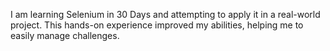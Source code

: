 I am learning Selenium in 30 Days and attempting to apply it in a real-world project. This hands-on experience improved my abilities, helping me to easily manage challenges. 
